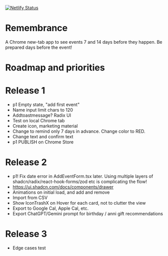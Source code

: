 [![Netlify Status](https://api.netlify.com/api/v1/badges/6f0d180d-d8c5-41ec-8602-25aa47ece56b/deploy-status)](https://app.netlify.com/sites/venerable-platypus-699ad0/deploys)

# Remembrance

A Chrome new-tab app to see events 7 and 14 days before they happen. Be prepared days before the event!

# Roadmap and priorities

# Release 1

- p1 Empty state, "add first event"
- Name input limit chars to 120
- Addtoastmessage? Radix UI
- Test on local Chrome tab
- Create icon, marketing material
- Change to remind only 7 days in advance. Change color to RED.
- Change text and confirm text
- p1 PUBLISH on Chrome Store

# Release 2

- p1! Fix date error in AddEventForm.tsx later. Using multiple layers of shadcn/radix/react-hook-forms/zod etc is complicating the flow!
- https://ui.shadcn.com/docs/components/drawer
- Animations on initial load, and add and remove
- Import from CSV
- Show IconTrashX on Hover for each card, not to clutter the view
- Export to Google Cal, Apple Cal, etc.
- Export ChatGPT/Gemini prompt for birthday / anni gift recommendations

# Release 3

- Edge cases test
